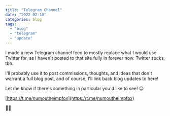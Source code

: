 ```yaml
---
title: "Telegram Channel"
date: "2022-02-10"
categories: blog
tags: 
  - "blog"
  - "telegram"
  - "update"
---
```


I made a new Telegram channel feed to mostly replace what I would use Twitter for, as I haven't posted to that site fully in forever now. Twitter sucks, tbh.

I'll probably use it to post commissions, thoughts, and ideas that don't warrant a full blog post, and of course, I'll link back blog updates to here!

Let me know if there's something in particular you'd like to see! 😉

[https://t.me/numoutheimpfox](https://t.me/numoutheimpfox)

💙🦊
